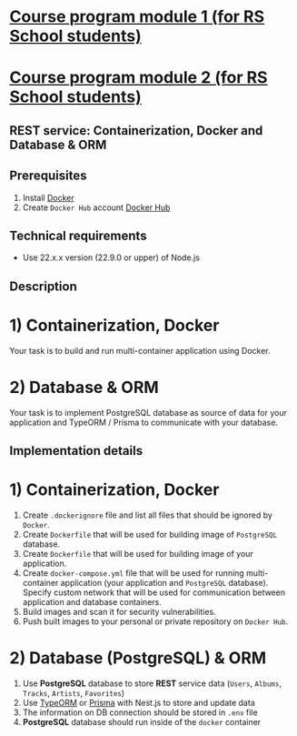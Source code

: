 # [Course program module 1 (for RS School students)](https://github.com/rolling-scopes-school/tasks/blob/master/node/modules/rest/containerization/README.md)

# [Course program module 2 (for RS School students)](https://github.com/rolling-scopes-school/tasks/blob/master/node/modules/rest/database-orm/README.md)

## REST service: Containerization, Docker and Database & ORM

## Prerequisites

1. Install [Docker](https://docs.docker.com/engine/install/)
2. Create `Docker Hub` account [Docker Hub](https://hub.docker.com/)

## Technical requirements
- Use 22.x.x version (22.9.0 or upper) of Node.js

## Description

# 1) Containerization, Docker

Your task is to build and run multi-container application using Docker.

# 2) Database & ORM

Your task is to implement PostgreSQL database as source of data for your application and TypeORM / Prisma to communicate with your database.


## Implementation details

# 1) Containerization, Docker

1. Create `.dockerignore` file and list all files that should be ignored by `Docker`.
2. Create `Dockerfile` that will be used for building image of `PostgreSQL` database.
3. Create `Dockerfile` that will be used for building image of your application.
4. Create `docker-compose.yml` file that will be used for running multi-container application (your application and `PostgreSQL` database). Specify custom network that will be used for communication between application and database containers.
6. Build images and scan it for security vulnerabilities.
7. Push built images to your personal or private repository on `Docker Hub`.

# 2) Database (PostgreSQL) & ORM

1. Use **PostgreSQL** database to store **REST** service data (`Users`, `Albums`, `Tracks`, `Artists`, `Favorites`)
2. Use [TypeORM](https://typeorm.io/#/) or [Prisma](https://www.prisma.io/) with Nest.js to store and update data
3. The information on DB connection should be stored in `.env` file
4. **PostgreSQL** database should run inside of the `docker` container
